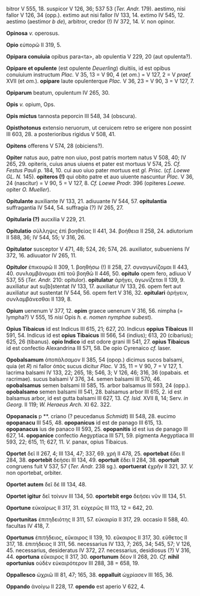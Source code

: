 bitror V 555, 18. suspicor V 126, 36; 537 53 (*Ter. Andr.* 179).
aestimo, nisi fallor V 126, 34 (opp.). extimo aut nisi fallor IV 133,
14. extimo IV 545, 12. aestimo (aestimor *b de*), arbitror, credor (!)
IV 372, 14. *V.* non opinor.

**Opinosa** *v.* operosus.

**Opio** εὐπορῶ II 319, 5.

**Opipara conuiuia** opibus para\<ta\>, ab opulentia V 229, 20 (aut
opulenta?).

**Opipare et opulente** (est opulente *Deuerling*) diuitiis, id est
opibus conuiuium instructum *Plac.* V 35, 13 = V 90, 4 (et *om.*) = V
127, 2 = V *praef.* XVII (et *om.*). **opipare** laute opulenterque
*Plac.* V 36, 23 = V 90, 3 = V 127, 7.

**Opiparum** beatum, opulentum IV 265, 30.

**Opis** *v.* opium, Ops.

**Opis mictus** tannosta peporcin III 548, 34 (obscura).

**Opisthotonus** extensio neruorum, ut ceruicem retro se erigere non
possint III 603, 28. a posterioribus rigidus V 508, 41.

**Opitens** offerens V 574, 28 (obiciens?).

**Opiter** natus auo, patre non uiuo, post patris mortem natus V 508,
40; IV 265, 29. opiteris, cuius anus uiuens et pater est mortuus V 574,
25. *Cf. Festus Pauli p.* 184, 10. cui auo uiuo pater mortuus est *gl.
Prisc.* (*cf. Loewe GL. N.* 145). **opiteros (!)** qui obito patre et
auo uiuente nascuntur *Plac.* V 36, 24 (nascitur) = V 90, 5 = V 127, 8.
*Cf. Loewe Prodr.* 396 (opiteres *Loewe.* opiter *O. Mueller*).

**Opitulante** auxiliante IV 133, 21. adiuuante IV 544, 57.
**opitulantia** suffragantia IV 544, 54. suffragia (?) IV 265, 27.

**Opitularia (?)** aucxilia V 229, 21.

**Opitulatio** σύλληψις ἐπὶ βοηθείας II 441, 34. βοήθεια II 258, 24.
adiutorium II 588, 36; IV 544, 55; V 316, 26.

**Opitulator** susceptor V 471, 48; 524, 26; 574, 26. auxiliator,
subueniens IV 372, 16. adiuuator IV 265, 11.

**Opitulor** ἐπικουρῶ II 309, 1. βοηθήσω (!) II 258, 27. συναγωνίζομαι
II 443, 40. συνλαμβάνομαι ἐπὶ τοῦ βοηθῶ II 446, 50. **opitulo** opem
fero, adiuuo V 537, 55 (*Ter. Andr.* 210: opitulor). **opitulatur**
ἀρήγει, ἀγωνίζεται II 139, 9. auxiliatur aut su\[b\]stentat IV 133, 17.
auxiliatur IV 133, 26. opem fert aut auxiliatur aut sustentat IV 544,
56. opem fert V 316, 32. **opitulari** ἀρήγειν, συνλαμβάνεσθαι II 139,
8.

**Opium** uenenum V 377, 12. **opim** graece uenenum V 316, 56. nimpha
(= lympha?) V 555, 15 *nisi* Opis *h. e. nomen nymphae subest*).

**Opius Tibaicus** id est Indicus III 615, 21; 627, 20. Indicus **oppius
Tibaicus** III 591, 54. Indicus id est **opius Tibaicus** III 566, 54
(indius); 613, 20 (cibarius); 625, 26 (tibanus). **opio Indico** id est
odore grani III 541, 27. **opius Tibaicus** id est confectio Alexandrina
III 571, 58. De opio Cyrenaico *cf.* laser.

**Opobalsamum** ὀποπάλσαμον II 385, 54 (opop.) dicimus sucos balsami,
quia (et *R*) ni fallor ὀπὸς sucus dicitur *Plac.* V 35, 11 = V 90, 7 =
V 127, 1. lacrima balsami IV 133, 22; 265, 18; 546, 3; V 126, 46; 316,
36 (opabais. et racrimae). sucus balsami V 376, 34. semen balsami III
570, 46. **opobalsamus** semen balsami III 585, 15. arbor balsamus III
593, 24 (opp.). **opobalsamo** semen balsami III 541, 28. balsamus arbor
III 615, 2. id est balsamus arbor, id est gutta balsami III 627, 13.
*Cf. Isid.* XVII 8, 14; Serv. *in Georg.* II 119; *W. Heraeus Arch.* XI
62. 322.

**Opopanacis** p \*\*. criano (? peucedanus *Schmidt*) III 548, 28.
eucimo **opopanacu** III 545, 48. **opopanicus** id est de panago III
615, 13. **opopanacus** ius de panaco III 593, 25. **opopanitis** id est
ius de panago III 627, 14. **opopanice** confectio Aegyptiaca III 571,
59. pigmenta Aegyptiaca III 593, 22; 615, 11; 627, 11. *V.* panax, opius
Tibaicus.

**Oportet** δεῖ II 267, 4; III 134, 47; 337, 69. χρή II 478, 25.
**oportebat** ἔδει II 284, 38. **oportebit** δεήσει III 134, 49.
**oportuit** ἔδει II 284, 38. **oportuit** congruens fuit V 537, 57
(*Ter. Andr.* 238 sg.). **oportuerat** ἐχρῆν II 321, 37. *V.* non
oportebat, orbiter.

**Oportet autem** δεῖ δέ III 134, 48.

**Oportet igitur** δεῖ τοίνυν III 134, 50. **oportebit ergo** δεήσει νῦν
III 134, 51.

**Oportune** εὐκαίρως II 317, 31. εὐχερῶς III 113, 12 = 642, 20.

**Oportunitas** ἐπιτηδειότης II 311, 57. εὐκαιρία II 317, 29. occasio II
588, 40. facultas IV 418, 7.

**Oportunus** ἐπιτήδειος, εὔκαιρος II 139, 10. εὔκαιρος II 317, 30.
εὔθετος II 317, 18. ἐπιτήδειος II 311, 56. necessarius IV 133, 7; 265,
34; 545, 57; V 126, 45. necessarius, desideratus IV 372, 27.
necessarius, desidiosus (?) V 316, 44. **oportuna** εὔκαιρος II 317,
30. **oportunum** δέον II 268, 20. *Cf.* **nihil oportunius** οὐδὲν
εὐκαιρότερον III 288, 38 = 658, 19.

**Oppallesco** ὠχριῶ III 81, 47; 165, 38. **oppalluit** ὠχρίασεν III
165, 36.

**Oppando** ἀνοίγω II 228, 17. **opendo** est aperio V 622, 4.
